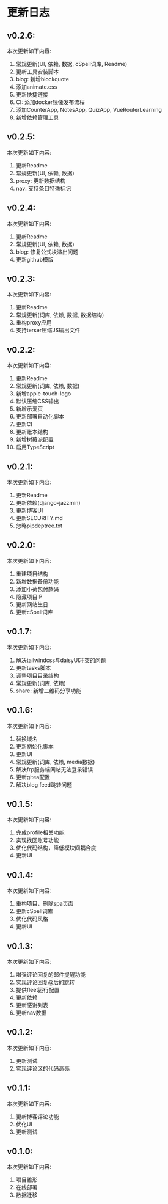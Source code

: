 # 更新日志

## v0.2.6:

本次更新如下内容:

1. 常规更新(UI, 依赖, 数据, cSpell词库, Readme)
1. 更新工具安装脚本
1. blog: 新增blockquote
1. 添加animate.css
1. 更新快捷链接
1. CI: 添加docker镜像发布流程
1. 添加CounterApp, NotesApp, QuizApp, VueRouterLearning
1. 新增依赖管理工具


## v0.2.5:

本次更新如下内容:

1. 更新Readme
1. 常规更新(UI, 依赖, 数据)
1. proxy: 更新数据结构
1. nav: 支持条目特殊标记

## v0.2.4:

本次更新如下内容:

1. 更新Readme
1. 常规更新(UI, 依赖, 数据)
1. blog: 修复公式块溢出问题
1. 更新github模版

## v0.2.3:

本次更新如下内容:

1. 更新Readme
1. 常规更新(词库, 依赖, 数据, 数据结构)
1. 重构proxy应用
1. 支持terser压缩JS输出文件

## v0.2.2:

本次更新如下内容:

1. 更新Readme
1. 常规更新(词库, 依赖, 数据)
1. 新增apple-touch-logo
1. 默认压缩CSS输出
1. 新增示爱页
1. 更新部署自动化脚本
1. 更新CI
1. 更新账本结构
1. 新增树莓派配置
1. 启用TypeScript

## v0.2.1:

本次更新如下内容:

1. 更新Readme
1. 更新依赖(django-jazzmin)
1. 更新博客UI
1. 更新SECURITY.md
1. 忽略pipdeptree.txt

## v0.2.0:

本次更新如下内容:

1. 重建项目结构
1. 新增数据备份功能
1. 添加小荷包付款码
1. 隐藏项目IP
1. 更新网站生日
1. 更新cSpell词库

## v0.1.7:

本次更新如下内容:

1. 解决tailwindcss与daisyUI冲突的问题
1. 更新tasks脚本
1. 调整项目目录结构
1. 常规更新(词库, 依赖)
1. share: 新增二维码分享功能

## v0.1.6:

本次更新如下内容:

1. 替换域名
1. 更新初始化脚本
1. 更新UI
1. 常规更新(词库, 依赖, media数据)
1. 解决frp服务端网站无法登录错误
1. 更新gitea配置
1. 解决blog feed跳转问题

## v0.1.5:

本次更新如下内容:

1. 完成profile相关功能
1. 实现找回账号功能
1. 优化代码结构，降低模块间耦合度
1. 更新UI

## v0.1.4:

本次更新如下内容:

1. 重构项目，删除spa页面
1. 更新cSpell词库
1. 优化代码风格
1. 更新UI

## v0.1.3:

本次更新如下内容:

1. 增强评论回复的邮件提醒功能
1. 实现评论回复@后的跳转
1. 提供fleet运行配置
1. 更新依赖
1. 更新感谢列表
1. 更新nav数据

## v0.1.2:

本次更新如下内容:

1. 更新测试
1. 实现评论区的代码高亮

## v0.1.1:

本次更新如下内容:

1. 更新博客评论功能
1. 优化UI
1. 更新测试

## v0.1.0:

本次更新如下内容:

1. 项目雏形
1. 在线部署
1. 数据迁移
